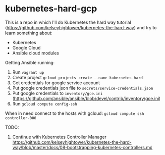 # kubernetes-hard-gcp

This is a repo in which I'll do Kubernetes the hard way tutorial 
(https://github.com/kelseyhightower/kubernetes-the-hard-way) and try to learn something about:
- Kubernetes 
- Google Cloud 
- Ansible cloud modules 

Getting Ansible running:
1. Run `vagrant up`
1. Create project `gcloud projects create --name kubernetes-hard`
1. Get credentials for google service account
1. Put google credentials json file to `secrets/service-credentials.json`
1. Put google credentials to `inventory/gce.ini` (https://github.com/ansible/ansible/blob/devel/contrib/inventory/gce.ini)
1. Run `gcloud compute config-ssh`

When in need connect to the hosts with gcloud: `gcloud compute ssh controller-000`

TODO:
1. Continue with Kubernetes Controller Manager https://github.com/kelseyhightower/kubernetes-the-hard-way/blob/master/docs/08-bootstrapping-kubernetes-controllers.md
